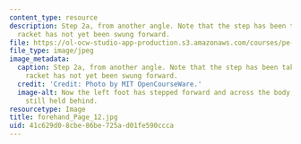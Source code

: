 ```yaml
---
content_type: resource
description: Step 2a, from another angle. Note that the step has been taken, but the
  racket has not yet been swung forward.
file: https://ol-ocw-studio-app-production.s3.amazonaws.com/courses/pe-710-tennis-spring-2007/41c629d08cbe86be725ad01fe590ccca_forehand_Page_12.jpg
file_type: image/jpeg
image_metadata:
  caption: Step 2a, from another angle. Note that the step has been taken, but the
    racket has not yet been swung forward.
  credit: 'Credit: Photo by MIT OpenCourseWare.'
  image-alt: Now the left foot has stepped forward and across the body, with the racket
    still held behind.
resourcetype: Image
title: forehand_Page_12.jpg
uid: 41c629d0-8cbe-86be-725a-d01fe590ccca
---
```

